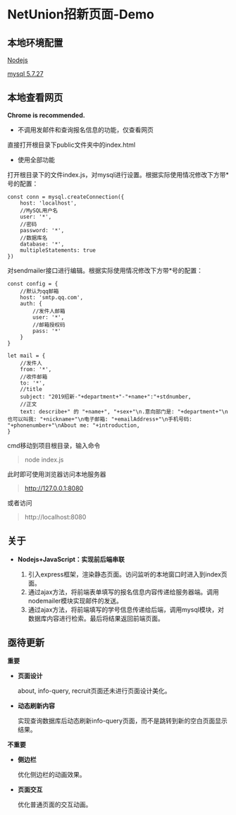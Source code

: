 # NetUnion招新页面-Demo

## 本地环境配置

[Nodejs](http://nodejs.cn/)

[mysql 5.7.27](https://dev.mysql.com/downloads/windows/installer/5.7.html)

## 本地查看网页

**Chrome is recommended.**

+ 不调用发邮件和查询报名信息的功能，仅查看网页

直接打开根目录下public文件夹中的index.html

+ 使用全部功能

打开根目录下的文件index.js，对mysql进行设置。根据实际使用情况修改下方带\*号的配置：
    
    const conn = mysql.createConnection({
        host: 'localhost',
        //MySQL用户名
        user: '*',
        //密码
        password: '*',
        //数据库名
        database: '*',
        multipleStatements: true
    })


对sendmailer接口进行编辑。根据实际使用情况修改下方带\*号的配置：
    
    const config = {
        //默认为qq邮箱
        host: 'smtp.qq.com',
        auth: {
            //发件人邮箱
            user: '*', 
            //邮箱授权码
            pass: '*'  
        }
    }

    let mail = {
        //发件人
        from: '*',
        //收件邮箱
        to: '*',
        //title
        subject: "2019招新-"+department+"-"+name+":"+stdnumber,
        //正文
        text: describe+" 的 "+name+", "+sex+"\n.意向部门是: "+department+"\n也可以叫我: "+nickname+"\n电子邮箱: "+emailAddress+"\n手机号码: "+phonenumber+"\nAbout me: "+introduction,
    }

cmd移动到项目根目录，输入命令

> node index.js

此时即可使用浏览器访问本地服务器

> http://127.0.0.1:8080

或者访问
> http://localhost:8080

## 关于

+ **Nodejs+JavaScript：实现前后端串联**

    1. 引入express框架，渲染静态页面。访问监听的本地窗口时进入到index页面。
    2. 通过ajax方法，将前端表单填写的报名信息内容传递给服务器端。调用nodemailer模块实现邮件的发送。
    3. 通过ajax方法，将前端填写的学号信息传递给后端，调用mysql模块，对数据库内容进行检索。最后将结果返回前端页面。

## 亟待更新

**重要**

+ **页面设计**

    about, info-query, recruit页面还未进行页面设计美化。

+ **动态刷新内容**

    实现查询数据库后动态刷新info-query页面，而不是跳转到新的空白页面显示结果。

**不重要**

+ **侧边栏**

    优化侧边栏的动画效果。

+ **页面交互**

    优化普通页面的交互动画。